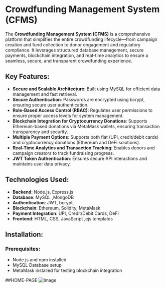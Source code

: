# Crowdfunding Management System (CFMS)

The **Crowdfunding Management System (CFMS)** is a comprehensive platform that simplifies the entire crowdfunding lifecycle—from campaign creation and fund collection to donor engagement and regulatory compliance. It leverages structured database management, secure payments, blockchain integration, and real-time analytics to ensure a seamless, secure, and transparent crowdfunding experience.

## Key Features:

- **Secure and Scalable Architecture**: Built using MySQL for efficient data management and fast retrieval.
- **Secure Authentication**: Passwords are encrypted using bcrypt, ensuring secure user authentication.
- **Role-Based Access Control (RBAC)**: Regulates user permissions to ensure proper access levels for system management.
- **Blockchain Integration for Cryptocurrency Donations**: Supports Ethereum-based donations via MetaMask wallets, ensuring transaction transparency and security.
- **Multiple Payment Options**: Supports both fiat (UPI, credit/debit cards) and cryptocurrency donations (Ethereum and DeFi solutions).
- **Real-Time Analytics and Transaction Tracking**: Enables donors and campaign creators to track fundraising progress.
- **JWT Token Authentication**: Ensures secure API interactions and maintains user data privacy.

## Technologies Used:

- **Backend**: Node.js, Express.js
- **Database**: MySQL ,MongoDB
- **Authentication**: JWT, bcrypt
- **Blockchain**: Ethereum, Solidity, MetaMask
- **Payment Integration**: UPI, Credit/Debit Cards, DeFi
- **Frontend**: HTML, CSS, JavaScript ,ejs templates

## Installation:

### Prerequisites:
- Node.js and npm installed
- MySQL Database setup
- MetaMask installed for testing blockchain integration

##HOME-PAGE
![Image](https://github.com/user-attachments/assets/46d02272-ba64-42bc-8600-2e008f33376a)

